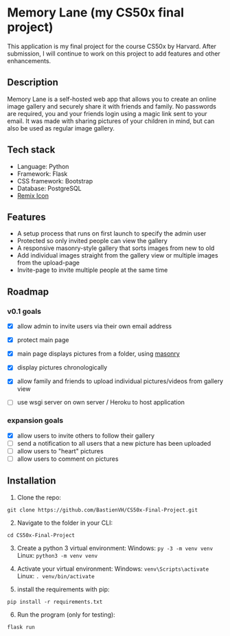 # Memory Lane (my CS50x final project)
This application is my final project for the course CS50x by Harvard.
After submission, I will continue to work on this project to add features and other enhancements.

## Description
Memory Lane is a self-hosted web app that allows you to create an online image gallery and securely share it with friends and family.
No passwords are required, you and your friends login using a magic link sent to your email.
It was made with sharing pictures of your children in mind, but can also be used as regular image gallery.

## Tech stack
- Language: Python
- Framework: Flask
- CSS framework: Bootstrap
- Database: PostgreSQL
- [Remix Icon](https://remixicon.com/) 

## Features
- A setup process that runs on first launch to specify the admin user
- Protected so only invited people can view the gallery
- A responsive masonry-style gallery that sorts images from new to old
- Add individual images straight from the gallery view or multiple images from the upload-page
- Invite-page to invite multiple people at the same time

## Roadmap

### v0.1 goals
- [X] allow admin to invite users via their own email address
- [X] protect main page
- [X] main page displays pictures from a folder, using [masonry](https://masonry.desandro.com/)
- [x] display pictures chronologically
- [X] allow family and friends to upload individual pictures/videos from gallery view
- [ ] use wsgi server on own server / Heroku to host application


### expansion goals

- [x] allow users to invite others to follow their gallery
- [ ] send a notification to all users that a new picture has been uploaded
- [ ] allow users to "heart" pictures
- [ ] allow users to comment on pictures

## Installation

1. Clone the repo:
```
git clone https://github.com/BastienVH/CS50x-Final-Project.git
```
2. Navigate to the folder in your CLI:
```
cd CS50x-Final-Project
```
3. Create a python 3 virtual environment:
Windows: `py -3 -m venv venv`
Linux: `python3 -m venv venv`

4. Activate your virtual environment:
Windows: `venv\Scripts\activate`
Linux: `. venv/bin/activate`

5. install the requirements with pip:
```
pip install -r requirements.txt
```
6. Run the program (only for testing):
```
flask run
```
